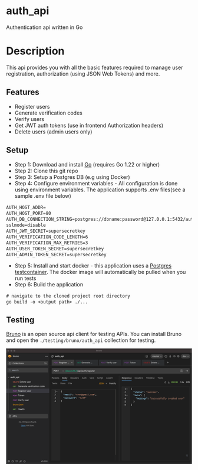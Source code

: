 # auth_api
Authentication api written in Go

# Description
This api provides you with all the basic features required to manage user registration, authorization (using JSON Web Tokens) and more.

## Features

- Register users
- Generate verification codes
- Verify users
- Get JWT auth tokens (use in frontend Authorization headers)
- Delete users (admin users only)


## Setup
- Step 1: Download and install [Go](https://go.dev/doc/install) (requires Go 1.22 or higher)
- Step 2: Clone this git repo
- Step 3: Setup a Postgres DB (e.g using Docker)
- Step 4: Configure environment variables - All configuration is done using environment variables.
The application supports .env files(see a sample .env file below)
```
AUTH_HOST_ADDR=
AUTH_HOST_PORT=80
AUTH_DB_CONNECTION_STRING=postgres://dbname:password@127.0.0.1:5432/auth_db?sslmode=disable
AUTH_JWT_SECRET=supersecretkey
AUTH_VERIFICATION_CODE_LENGTH=6
AUTH_VERIFICATION_MAX_RETRIES=3
AUTH_USER_TOKEN_SECRET=supersecretkey
AUTH_ADMIN_TOKEN_SECRET=supersecretkey
```
- Step 5: Install and start docker - this application uses a [Postgres testcontainer](https://golang.testcontainers.org/modules/postgres/). The docker image will automatically be pulled when you run tests
- Step 6: Build the application
```console
# navigate to the cloned project root directory
go build -o <output path> ./...
```

## Testing
[Bruno](https://www.usebruno.com/downloads) is an open source api client for testing APIs. You can install Bruno and open the <code>./testing/bruno/auth_api</code> collection for testing.

![bruno image](./docs/images/bruno_auth_api.png)